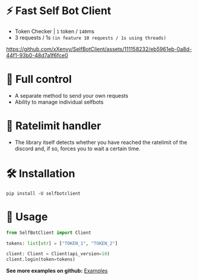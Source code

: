 
# ⚡ Fast Self Bot Client
- Token Checker | `1` token / `140`ms
- 3 requests / 1s `(in feature 10 requests / 1s using threads)`


https://github.com/xXenvy/SelfBotClient/assets/111158232/eb5961eb-0a8d-44f1-93b0-48d7a1f6fce0


# 🔧 Full control
- A separate method to send your own requests
- Ability to manage individual selfbots

# 📌 Ratelimit handler

- The library itself detects whether you have reached the ratelimit of the discord and, if so, forces you to wait a certain time.
# 🛠️ Installation
```shell
pip install -U selfbotclient
```
# 💫 Usage
```py
from SelfBotClient import Client

tokens: list[str] = ["TOKEN_1", "TOKEN_2"]

client: Client = Client(api_version=10)
client.login(token=tokens)
```
**See more examples on github:** [Examples](https://github.com/xXenvy/SelfBotClient/tree/master/examples)
